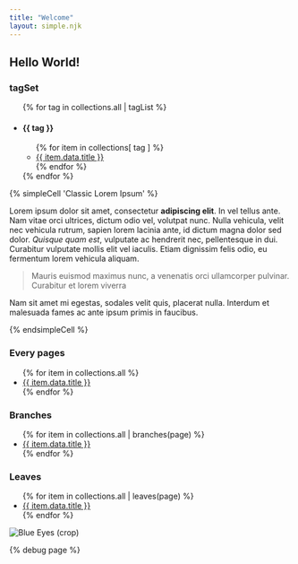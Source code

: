 ```yaml
---
title: "Welcome"
layout: simple.njk
---
```

## Hello World!

### tagSet
<ul>
{% for tag in collections.all | tagList %}<li><h4>{{ tag }}</h4><ul>
{% for item in collections[ tag ] %}<li><a href="{{ item.url }}">{{ item.data.title }}</a></li>{% endfor %}
</ul></li>{% endfor %}
</ul>




{% simpleCell 'Classic Lorem Ipsum' %}

Lorem ipsum dolor sit amet, consectetur **adipiscing elit**. In vel tellus ante. Nam vitae orci ultrices, dictum odio vel, volutpat nunc. Nulla vehicula, velit nec vehicula rutrum, sapien lorem lacinia ante, id dictum magna dolor sed dolor. _Quisque quam est_, vulputate ac hendrerit nec, pellentesque in dui. Curabitur vulputate mollis elit vel iaculis. Etiam dignissim felis odio, eu fermentum lorem vehicula aliquam.

> Mauris euismod maximus nunc, a venenatis orci ullamcorper pulvinar. Curabitur et lorem viverra

Nam sit amet mi egestas, sodales velit quis, placerat nulla. Interdum et malesuada fames ac ante ipsum primis in faucibus.

{% endsimpleCell %}

### Every pages
<ul>
{% for item in collections.all %}<li><a href="{{ item.url }}">{{ item.data.title }}</a></li>{% endfor %}
</ul>

### Branches
<ul>
{% for item in collections.all | branches(page) %}<li><a href="{{ item.url }}">{{ item.data.title }}</a></li>{% endfor %}
</ul>

### Leaves
<ul>
{% for item in collections.all | leaves(page) %}<li><a href="{{ item.url }}">{{ item.data.title }}</a></li>{% endfor %}
</ul>


![Blue Eyes (crop)](/static/images/blue-eyes.jpg?nf_resize=smartcrop&w=300&h=300)

{% debug page %}
